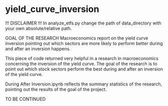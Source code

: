# yield_curve_inversion

!!! DISCLAIMER !!! 
In analyze_etfs.py change the path of data_directory with your own absolute/relative path. 

GOAL OF THE RESEARCH
Macroeconomics report on the yield curve inversion pointing out which sectors are more likely to perform better during and after an inversion happens.

This piece of code returned very helpful in a research in macroeconomics concerning the inversion of the yield curve. 
The goal of the research is to point out which stock sectors perform the best during and after an inversion of the yield curve. 

During After Inversion.ipynb reflects the summary statistics of the research, pointing out the results of the goal of the project.

TO BE CONTINUED
